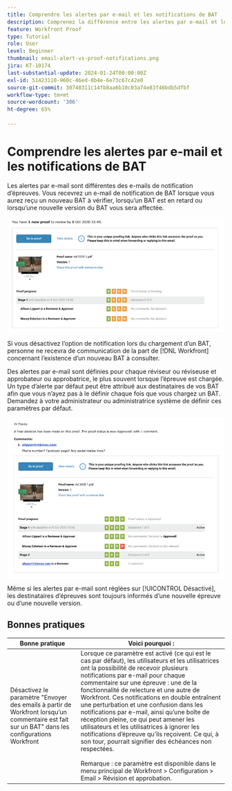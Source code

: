 ```yaml
---
title: Comprendre les alertes par e-mail et les notifications de BAT
description: Comprenez la différence entre les alertes par e-mail et les notifications de BAT dans  [!DNL  Workfront].
feature: Workfront Proof
type: Tutorial
role: User
level: Beginner
thumbnail: email-alert-vs-proof-notifications.png
jira: KT-10174
last-substantial-update: 2024-01-24T00:00:00Z
exl-id: 51423110-960c-46ed-8b4e-6e73c67c42e0
source-git-commit: 30748311c14fb8aa6b10c03a74e83f46bdb5dfbf
workflow-type: tm+mt
source-wordcount: '306'
ht-degree: 65%

---
```


# Comprendre les alertes par e-mail et les notifications de BAT

Les alertes par e-mail sont différentes des e-mails de notification d’épreuves. Vous recevrez un e-mail de notification de BAT lorsque vous aurez reçu un nouveau BAT à vérifier, lorsqu’un BAT est en retard ou lorsqu’une nouvelle version du BAT vous sera affectée.

![Une image d’un e-mail de notification d’épreuve indiquant qu’il existe un nouveau BAT à consulter.](assets/email-alert-1.png)

Si vous désactivez l’option de notification lors du chargement d’un BAT, personne ne recevra de communication de la part de [!DNL Workfront] concernant l’existence d’un nouveau BAT à consulter.

Des alertes par e-mail sont définies pour chaque réviseur ou réviseuse et approbateur ou approbatrice, le plus souvent lorsque l’épreuve est chargée. Un type d’alerte par défaut peut être attribué aux destinataires de vos BAT afin que vous n’ayez pas à le définir chaque fois que vous chargez un BAT. Demandez à votre administrateur ou administratrice système de définir ces paramètres par défaut.

![Une image d’un e-mail d’alerte indiquant qu’une décision a été prise concernant l’épreuve et qu’il existe un commentaire à consulter.](assets/email-alert-2.png)

Même si les alertes par e-mail sont réglées sur [!UICONTROL Désactivé], les destinataires d’épreuves sont toujours informés d’une nouvelle épreuve ou d’une nouvelle version.

## Bonnes pratiques

| Bonne pratique | Voici pourquoi : |
|---|---|
| Désactivez le paramètre &quot;Envoyer des emails à partir de Workfront lorsqu’un commentaire est fait sur un BAT&quot; dans les configurations Workfront | Lorsque ce paramètre est activé (ce qui est le cas par défaut), les utilisateurs et les utilisatrices ont la possibilité de recevoir plusieurs notifications par e-mail pour chaque commentaire sur une épreuve : une de la fonctionnalité de relecture et une autre de Workfront. Ces notifications en double entraînent une perturbation et une confusion dans les notifications par e-mail, ainsi qu’une boîte de réception pleine, ce qui peut amener les utilisateurs et les utilisatrices à ignorer les notifications d’épreuve qu’ils reçoivent. Ce qui, à son tour, pourrait signifier des échéances non respectées. <br> <br>Remarque : ce paramètre est disponible dans le menu principal de Workfront > Configuration > Email > Révision et approbation. |


